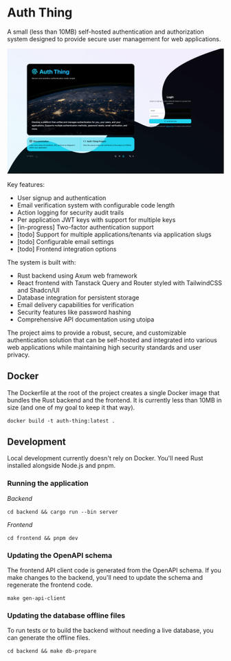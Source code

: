 # Auth Thing

A small (less than 10MB) self-hosted authentication and authorization system designed to provide secure user management for web applications.

![Screenshot](docs/screenshot.png)

Key features:
- User signup and authentication 
- Email verification system with configurable code length
- Action logging for security audit trails
- Per application JWT keys with support for multiple keys
- [in-progress] Two-factor authentication support
- [todo] Support for multiple applications/tenants via application slugs
- [todo] Configurable email settings
- [todo] Frontend integration options

The system is built with:
- Rust backend using Axum web framework
- React frontend with Tanstack Query and Router styled with TailwindCSS and Shadcn/UI
- Database integration for persistent storage
- Email delivery capabilities for verification
- Security features like password hashing
- Comprehensive API documentation using utoipa

The project aims to provide a robust, secure, and customizable authentication solution that can be self-hosted and integrated into various web applications while maintaining high security standards and user privacy.

## Docker

The Dockerfile at the root of the project creates a single Docker image that bundles the Rust backend and the frontend. It is currently less than 10MB in size (and one of my goal to keep it that way).

```
docker build -t auth-thing:latest .
```

## Development

Local development currently doesn't rely on Docker. You'll need Rust installed alongside Node.js and pnpm.

### Running the application

*Backend*

```
cd backend && cargo run --bin server
```

*Frontend*

```
cd frontend && pnpm dev
```

### Updating the OpenAPI schema

The frontend API client code is generated from the OpenAPI schema. If you make changes to the backend, you'll need to update the schema and regenerate the frontend code.

```
make gen-api-client
```

### Updating the database offline files

To run tests or to build the backend without needing a live database, you can generate the offline files.

```
cd backend && make db-prepare
```
